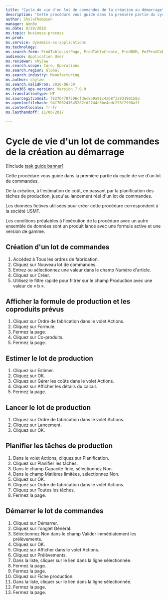 ```yaml
--- 
title: "Cycle de vie d'un lot de commandes de la création au démarrage"
description: "Cette procédure vous guide dans la première partie du cycle de vie d'un lot de commandes."
author: ShylaThompson
manager: AnnBe
ms.date: 8/29/2018
ms.topic: business-process
ms.prod: 
ms.service: dynamics-ax-applications
ms.technology: 
ms.search.form: ProdTableListPage, ProdTableCreate, ProdBOM, PmfProdCoBy, ProdParmCostEstimation, ProdCalcTrans, ProdParmRelease, ProdSchedule, ProdRouteJob, ProdParmStartUp, ProdJournalTransBOM, ProdJournalTransRoute
audience: Application User
ms.reviewer: shylaw
ms.search.scope: Core, Operations
ms.search.region: Global
ms.search.industry: Manufacturing
ms.author: shylaw
ms.search.validFrom: 2016-06-30
ms.dyn365.ops.version: Version 7.0.0
ms.translationtype: HT
ms.sourcegitcommit: f827b4787506cfdec8b9a91c4a68f3293190158a
ms.openlocfilehash: 94f706241545282fd2744c3be4edc253f2998aff
ms.contentlocale: fr-fr
ms.lasthandoff: 11/06/2017

---
```

# <a name="batch-order-lifecycle-from-create-to-start"></a>Cycle de vie d'un lot de commandes de la création au démarrage

[!include [task guide banner](../../includes/task-guide-banner.md)]

Cette procédure vous guide dans la première partie du cycle de vie d'un lot de commandes.

De la création, à l'estimation de coût, en passant par la planification des tâches de production, jusqu'au lancement réel d'un lot de commandes.



Les données fictives utilisées pour créer cette procédure correspondent à la société USMF. 



Les conditions préalables à l'exécution de la procédure avec un autre ensemble de données sont un produit lancé avec une formule active et une version de gamme.


## <a name="create-a-batch-order"></a>Création d'un lot de commandes
1. Accédez à Tous les ordres de fabrication.
2. Cliquez sur Nouveau lot de commandes.
3. Entrez ou sélectionnez une valeur dans le champ Numéro d'article.
4. Cliquez sur Créer.
5. Utilisez le filtre rapide pour filtrer sur le champ Production avec une valeur de « b ».

## <a name="view-production-formula-and-expected-co-products"></a>Afficher la formule de production et les coproduits prévus
1. Cliquez sur Ordre de fabrication dans le volet Actions.
2. Cliquez sur Formule.
3. Fermez la page.
4. Cliquez sur Co-produits.
5. Fermez la page.

## <a name="estimate-the-batch-order"></a>Estimer le lot de production
1. Cliquez sur Estimer.
2. Cliquez sur OK.
3. Cliquez sur Gérer les coûts dans le volet Actions.
4. Cliquez sur Afficher les détails du calcul.
5. Fermez la page.

## <a name="release-the-batch-order"></a>Lancer le lot de production
1. Cliquez sur Ordre de fabrication dans le volet Actions.
2. Cliquez sur Lancement.
3. Cliquez sur OK.

## <a name="schedule-production-jobs"></a>Planifier les tâches de production
1. Dans le volet Actions, cliquez sur Planification.
2. Cliquez sur Planifier les tâches.
3. Dans le champ Capacité finie, sélectionnez Non.
4. Dans le champ Matières limitées, sélectionnez Non.
5. Cliquez sur OK.
6. Cliquez sur Ordre de fabrication dans le volet Actions.
7. Cliquez sur Toutes les tâches.
8. Fermez la page.

## <a name="start-the-batch-order"></a>Démarrer le lot de commandes
1. Cliquez sur Démarrer.
2. Cliquez sur l'onglet Général.
3. Sélectionnez Non dans le champ Valider immédiatement les prélèvements.
4. Cliquez sur OK.
5. Cliquez sur Afficher dans le volet Actions.
6. Cliquez sur Prélèvements.
7. Dans la liste, cliquer sur le lien dans la ligne sélectionnée.
8. Fermez la page.
9. Fermez la page.
10. Cliquez sur Fiche production.
11. Dans la liste, cliquer sur le lien dans la ligne sélectionnée.
12. Fermez la page.
13. Fermez la page.


